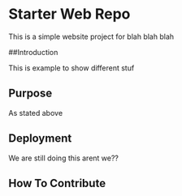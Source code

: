 # Starter Web Repo

This is a simple website project for blah blah blah

##Introduction

This is example to show different stuf

## Purpose

As stated above


## Deployment

We are still doing this arent we??

## How To Contribute
